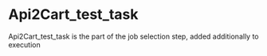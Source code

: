 # Api2Cart_test_task
Api2Cart_test_task is the part of the job selection step, added additionally to execution
